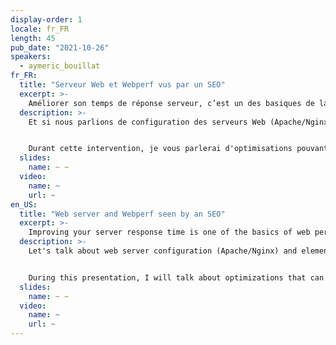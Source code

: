 ```yaml
---
display-order: 1
locale: fr_FR
length: 45
pub_date: "2021-10-26"
speakers:
  - aymeric_bouillat
fr_FR:
  title: "Serveur Web et Webperf vus par un SEO"
  excerpt: >-
    Améliorer son temps de réponse serveur, c’est un des basiques de la performance web. Trucs et astuces pour un meilleur TTFB, vu par un référenceur.
  description: >-
    Et si nous parlions de configuration des serveurs Web (Apache/Nginx) et des éléments qui peuvent impacter certains KPI (ex: TTFB) ?  Ayant effectué un grand nombre de migrations SEO, j’ai souvent rencontré plusieurs problématiques en terme de redirections 301 et de configuration serveur. Un TTFB dégradé peut également avoir un impact sur les sites à forte volumétrie sur le crawl de Google (crawl budget).


    Durant cette intervention, je vous parlerai d'optimisations pouvant faciliter le temps de réponse du serveur sur Apache/Nginx , d'en-têtes HTTP orientées SEO, et des avantages / inconvénients de certains modules liés à la Webperf sur Apache/Nginx.
  slides:
    name: ~ ~
  video:
    name: ~
    url: ~
en_US:
  title: "Web server and Webperf seen by an SEO"
  excerpt: >-
    Improving your server response time is one of the basics of web performance. Tips and tricks for a better TTFB, seen by a SEO.
  description: >-
    Let's talk about web server configuration (Apache/Nginx) and elements that can impact certain KPIs (e.g. TTFB).  Having done a lot of SEO migrations, I have often encountered several issues in terms of 301 redirects and server configuration. A degraded TTFB can also have an impact on high volume sites on the Google crawl (crawl budget).


    During this presentation, I will talk about optimizations that can ease the server response time on Apache/Nginx, SEO oriented HTTP headers, and the advantages / disadvantages of some modules related to the Webperf on Apache/Nginx.
  slides:
    name: ~ ~
  video:
    name: ~
    url: ~
---
```


